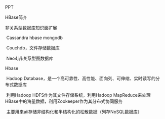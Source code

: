 PPT

HBase简介

非关系型数据库知识面扩展

​	Cassandra hbase mongodb

​	Couchdb，文件存储数据库

​	Neo4j非关系型图数据库

Hbase

​	Hadoop Database，是一个高可靠性、高性能、面向列、可伸缩、实时读写的分布式数据库

​	利用Hadoop HDFS作为其文件存储系统，利用Hadoop MapReduce来处理HBase中的海量数据，利用Zookeeper作为其分布式协同服务

​	主要用来aii存储非结构化和半结构化的松散数据（列存NoSQL数据库）

​	

